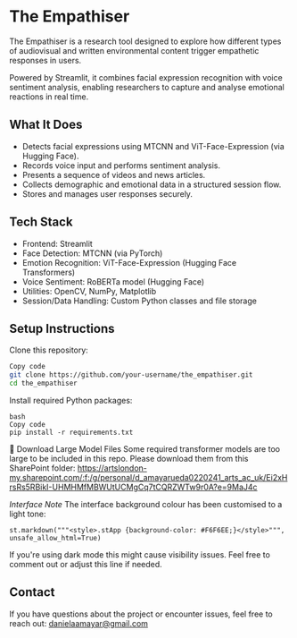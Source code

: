 # The Empathiser

The Empathiser is a research tool designed to explore how different types of audiovisual and written environmental content trigger empathetic responses in users.

Powered by Streamlit, it combines facial expression recognition with voice sentiment analysis, enabling researchers to capture and analyse emotional reactions in real time.

## What It Does

- Detects facial expressions using MTCNN and ViT-Face-Expression (via Hugging Face).
- Records voice input and performs sentiment analysis.
- Presents a sequence of videos and news articles.
- Collects demographic and emotional data in a structured session flow.
- Stores and manages user responses securely.

## Tech Stack

- Frontend: Streamlit
- Face Detection: MTCNN (via PyTorch)
- Emotion Recognition: ViT-Face-Expression (Hugging Face Transformers)
- Voice Sentiment: RoBERTa model (Hugging Face)
- Utilities: OpenCV, NumPy, Matplotlib
- Session/Data Handling: Custom Python classes and file storage

## Setup Instructions
Clone this repository:

```bash
Copy code
git clone https://github.com/your-username/the_empathiser.git
cd the_empathiser
```

Install required Python packages:

```
bash
Copy code
pip install -r requirements.txt
```

🔗 Download Large Model Files
Some required transformer models are too large to be included in this repo.
Please download them from this SharePoint folder: https://artslondon-my.sharepoint.com/:f:/g/personal/d_amayarueda0220241_arts_ac_uk/Ei2xHrsRs5RBikI-UHMHMfMBWUtUCMgCq7tCQRZWTw9r0A?e=9MaJ4c 

*Interface Note*
The interface background colour has been customised to a light tone: 

```
st.markdown("""<style>.stApp {background-color: #F6F6EE;}</style>""", unsafe_allow_html=True)
```

If you're using dark mode this might cause visibility issues. Feel free to comment out or adjust this line if needed.

## Contact
If you have questions about the project or encounter issues, feel free to reach out: danielaamayar@gmail.com

